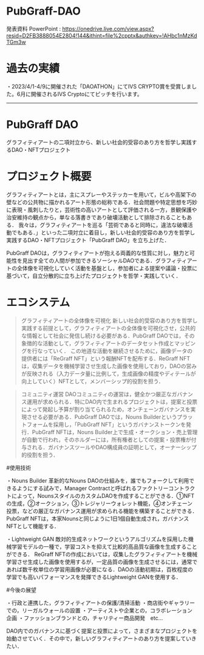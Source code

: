# PubGraff-DAO
発表資料
PowerPoint : https://onedrive.live.com/view.aspx?resid=D2FB3888054E2804!144&ithint=file%2cpptx&authkey=!AHbc1nMzKdTGm3w

# 過去の実績
・2023/4/1-4/9に開催された「DAOATHON」にてIVS CRYPTO賞を受賞しました。6月に開催されるIVS Cryptoにてピッチを行います。

--------------------------------------

# PubGraff DAO
グラフィティアートの二項対立から、新しい社会的受容のあり方を哲学し実践する​DAO・NFTプロジェクト​


# プロジェクト概要
グラフィティアートとは，主にスプレーやステッカーを用いて，ビルや高架下の壁などの公共物に描かれるアート形態の総称である．社会問題や特定思想を巧妙に表現・風刺したりと，芸術性の高いアートとして評価される一方，景観保護や治安維持の観点から，単なる落書きであり破壊活動として排除されることもある．
我々は，グラフィティアートを巡る「芸術であると同時に，違法な破壊活動でもある．」といった二項対立に着目し，新しい社会的受容のあり方を哲学し実践する​DAO・NFTプロジェクト「PubGraff DAO」​を立ち上げた．

PubGraff DAOは，グラフィティアートが抱える両義的な性質に対し，魅力と可能性を見出す全ての人間が参加できるソーシャルDAOである．グラフィティアートの全体像を可視化していく活動を基盤とし，参加者による提案や議論・投票に基づいて，自立分散的に立ち上げたプロジェクトを哲学・実践していく．


# エコシステム

>グラフィティアートの全体像を可視化
新しい社会的受容のあり方を哲学し実践する前提として，グラフィティアートの全体像を可視化させ，公共的な情報として社会に発信し続ける必要がある．PubGraff DAOでは，その象徴的な活動として，グラフィティアートのデータセット作成とマッピングを行なっていく．
この地道な活動を継続させるために，画像データの提供者には「ReGraff NFT」という報酬NFTを配布する．ReGraff NFTは，収集データを機械学習させ生成した画像を使用しており，DAOの営みが反映される（入力データ量に比例して，生成画像の精度やディテールが向上していく）NFTとして，メンバーシップ的役割を担う．

>コミュニティ運営
DAOコミュニティの運営は，健全かつ厳正なガバナンス運用が求められる．特にDAO内で生まれるプロジェクトは，提案と投票によって発起し予算が割り当てられるため，オンチェーンガバナンスを実現させる必要がある．PubGraff DAOでは，Nouns Builderというプラットフォームを採用し，「PubGraff NFT」というガバナンストークンを発行．PubGraff NFTは，Nouns Builder上で生成・オークション・売上管理が自動で行われ，そのホルダーには，所有権者としての提案・投票権が付与される．ガバナンスツールやDAO構成員の証明として，オーナーシップ的役割を担う．


#使用技術

・Nouns Builder
革新的なNouns DAOの仕組みを，誰でもフォークして利用できるようにする試みで，Manager Contractと呼ばれるファクトリーコントラクトによって，NounsスタイルのカスタムDAOを作成することができる．①NFTの生成，②オークション，③トレジャリーウォレット機能，④オンチェーン投票，などの厳正なガバナンス運用が求められる機能を構築することができる．
PubGraff NFTは，本家Nounsと同じように1日1個自動生成され，ガバナンスNFTとして機能する．

・Lightweight GAN
敵対的生成ネットワークというアルゴリズムを採用した機械学習モデルの一種で，学習コストを抑えて比較的高品質な画像を生成することができる．
ReGraff NFTの作成においては，収集したグラフィティアートを機械学習させ生成した画像を使用するが，一定品質の画像を生成させるには，通常であれば数千枚単位の学習用画像が必要になる．DAOの活動初期は，百枚程度の学習でも高いパフォーマンスを発揮できるLightweight GANを使用する．


#今後の展望

・行政と連携した，グラフィティアートの保護/清掃活動
・商店街やギャラリーでの，リーガルウォールの設置
・アーティストや企業との，コラボレーション企画
・ファッションブランドとの，チャリティー商品開発　etc...

DAO内でのガバナンスに基づく提案と投票によって，さまざまなプロジェクトを始動させていく．その中で，新しいグラフィティアートのあり方を提案していきたい．
